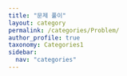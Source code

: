 ```yaml
---
title: "문제 풀이"
layout: category
permalink: /categories/Problem/
author_profile: true
taxonomy: Categories1
sidebar:
  nav: "categories"
---
```

